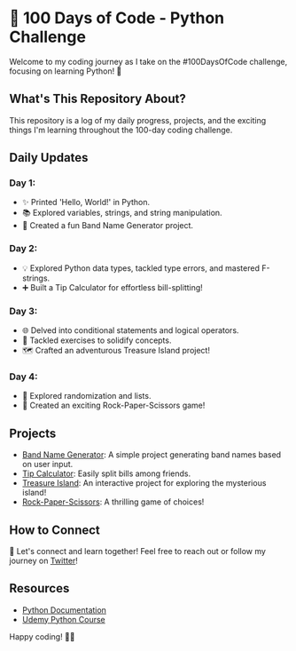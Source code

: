 # 🚀 100 Days of Code - Python Challenge

Welcome to my coding journey as I take on the #100DaysOfCode challenge, focusing on learning Python! 🐍

## What's This Repository About?

This repository is a log of my daily progress, projects, and the exciting things I'm learning throughout the 100-day coding challenge.

## Daily Updates

### Day 1:
- ✨ Printed 'Hello, World!' in Python.
- 📚 Explored variables, strings, and string manipulation.
- 🎸 Created a fun Band Name Generator project.
### Day 2:
- 💡 Explored Python data types, tackled type errors, and mastered F-strings.
- ➕ Built a Tip Calculator for effortless bill-splitting!
### Day 3:
- 🌐 Delved into conditional statements and logical operators.
- 🧠 Tackled exercises to solidify concepts.
- 🗺️ Crafted an adventurous Treasure Island project!
### Day 4:
- 🎲 Explored randomization and lists.
- 🤘 Created an exciting Rock-Paper-Scissors game!


## Projects

- [Band Name Generator](https://replit.com/@devwithdeepak/band-name-generator-start#main.py): A simple project generating band names based on user input.
- [Tip Calculator](https://replit.com/@devwithdeepak/tip-calculator-start?run=true#main.py): Easily split bills among friends.
- [Treasure Island](https://replit.com/@devwithdeepak/treasure-island-end?run=true#main.py): An interactive project for exploring the mysterious island!
- [Rock-Paper-Scissors](https://replit.com/@devwithdeepak/rock-paper-scissors-end#main.py): A thrilling game of choices!

## How to Connect

👋 Let's connect and learn together! Feel free to reach out or follow my journey on [Twitter](https://twitter.com/devwithdeepak)!

## Resources

- [Python Documentation](https://docs.python.org/3/)
- [Udemy Python Course](https://www.udemy.com/share/103IHM3@npXULY79PT27GtIflhBgi_hrNEBQMkCP-wL5gYygjilPWHIsxjB0TY0lS4EBMsfivQ==/)

Happy coding! 🚀✨
